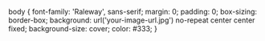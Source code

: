 body {
  font-family: 'Raleway', sans-serif;
  margin: 0;
  padding: 0;
  box-sizing: border-box;
  background: url('your-image-url.jpg') no-repeat center center fixed;
  background-size: cover;
  color: #333;
}
